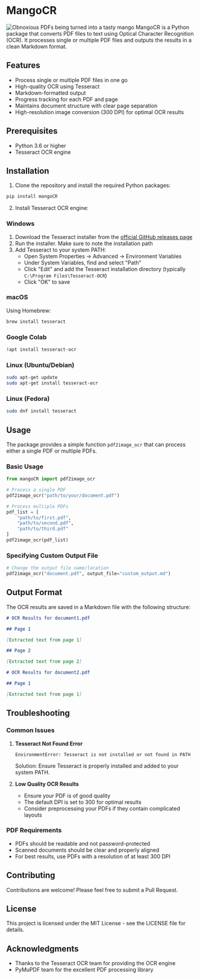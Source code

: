 # MangoCR

![Obnoxious PDFs being turned into a tasty mango](images/mangoCR-graphic.png)
MangoCR is a Python package that converts PDF files to text using Optical Character Recognition (OCR). It processes single or multiple PDF files and outputs the results in a clean Markdown format.

## Features

- Process single or multiple PDF files in one go
- High-quality OCR using Tesseract
- Markdown-formatted output
- Progress tracking for each PDF and page
- Maintains document structure with clear page separation
- High-resolution image conversion (300 DPI) for optimal OCR results

## Prerequisites

- Python 3.6 or higher
- Tesseract OCR engine

## Installation

1. Clone the repository and install the required Python packages:

```bash
pip install mangoCR
```

2. Install Tesseract OCR engine:

### Windows
1. Download the Tesseract installer from the [official GitHub releases page](https://github.com/UB-Mannheim/tesseract/wiki)
2. Run the installer. Make sure to note the installation path
3. Add Tesseract to your system PATH:
   - Open System Properties → Advanced → Environment Variables
   - Under System Variables, find and select "Path"
   - Click "Edit" and add the Tesseract installation directory (typically `C:\Program Files\Tesseract-OCR`)
   - Click "OK" to save

### macOS
Using Homebrew:
```bash
brew install tesseract
```

### Google Colab
```bash
!apt install tesseract-ocr
```

### Linux (Ubuntu/Debian)
```bash
sudo apt-get update
sudo apt-get install tesseract-ocr
```

### Linux (Fedora)
```bash
sudo dnf install tesseract
```

## Usage

The package provides a simple function `pdf2image_ocr` that can process either a single PDF or multiple PDFs.

### Basic Usage

```python
from mangoCR import pdf2image_ocr

# Process a single PDF
pdf2image_ocr("path/to/your/document.pdf")

# Process multiple PDFs
pdf_list = [
    "path/to/first.pdf",
    "path/to/second.pdf",
    "path/to/third.pdf"
]
pdf2image_ocr(pdf_list)
```

### Specifying Custom Output File

```python
# Change the output file name/location
pdf2image_ocr("document.pdf", output_file="custom_output.md")
```

## Output Format

The OCR results are saved in a Markdown file with the following structure:

```markdown
# OCR Results for document1.pdf

## Page 1

[Extracted text from page 1]

## Page 2

[Extracted text from page 2]

# OCR Results for document2.pdf

## Page 1

[Extracted text from page 1]
```

## Troubleshooting

### Common Issues

1. **Tesseract Not Found Error**
   ```
   EnvironmentError: Tesseract is not installed or not found in PATH
   ```
   Solution: Ensure Tesseract is properly installed and added to your system PATH.

2. **Low Quality OCR Results**
   - Ensure your PDF is of good quality
   - The default DPI is set to 300 for optimal results
   - Consider preprocessing your PDFs if they contain complicated layouts

### PDF Requirements

- PDFs should be readable and not password-protected
- Scanned documents should be clear and properly aligned
- For best results, use PDFs with a resolution of at least 300 DPI

## Contributing

Contributions are welcome! Please feel free to submit a Pull Request.

## License

This project is licensed under the MIT License - see the LICENSE file for details.

## Acknowledgments

- Thanks to the Tesseract OCR team for providing the OCR engine
- PyMuPDF team for the excellent PDF processing library
